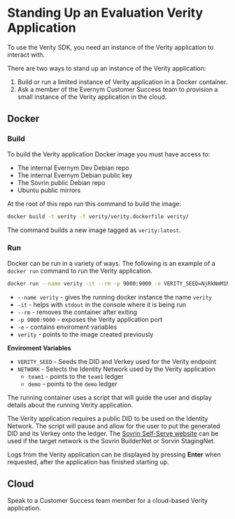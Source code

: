 # Standing Up an Evaluation Verity Application
To use the Verity SDK, you need an instance of the Verity application to interact with. 

There are two ways to stand up an instance of the Verity application:
1. Build or run a limited instance of Verity application in a Docker container.
1. Ask a member of the Evernym Customer Success team to provision a small instance of the Verity application in the cloud.

## Docker
### Build
To build the Verity application Docker image you must have access to:
* The internal Evernym Dev Debian repo
* The internal Evernym Debian public key
* The Sovrin public Debian repo
* Ubuntu public mirrors

At the root of this repo <!--Which repo?--> run this command to build the image:
 
```sh
docker build -t verity -f verity/verity.dockerfile verity/
```

The command builds a new image tagged as `verity:latest`.

### Run


Docker can be run in a variety of ways. The following is an example of a `docker run` command to run the Verity application.

```sh
docker run --name verity -it --rm -p 9000:9000 -e VERITY_SEED=NjRkNmM1NzUzMzlmM2YxYjUzMGI4MTZl -e NETWORK=team1  verity
```

* `--name verity` - gives the running docker instance the name `verity`
* `-it`  - helps with `stdout` in the console where it is being run
* `--rm` - removes the container after exiting
* `-p 9000:9000` - exposes the Verity application port
* `-e` - contains enviroment variables
* `verity` - points to the image created previously

**Enviroment Variables**
* `VERITY_SEED` - Seeds the DID and Verkey used for the Verity endpoint
* `NETWORK` - Selects the Identity Network used by the Verity application
  * `team1` - points to the `team1` ledger
  * `demo` - points to the `demo` ledger
  
The running container uses a script that will guide the user and display details about the running Verity application.

The Verity application requires a public DID to be used on the Identity Network. The script will pause and allow for the user to put the generated DID and its Verkey onto the ledger. The [Sovrin Self-Serve website](https://selfserve.sovrin.org/) can be used if the target network is the Sovrin BuilderNet or Sorvin StagingNet.

Logs from the Verity application can be displayed by pressing **Enter** when requested, after the application has finished starting up.

## Cloud

Speak to a Customer Success team member for a cloud-based Verity application.

<!--**TODO** Add information for this step -->